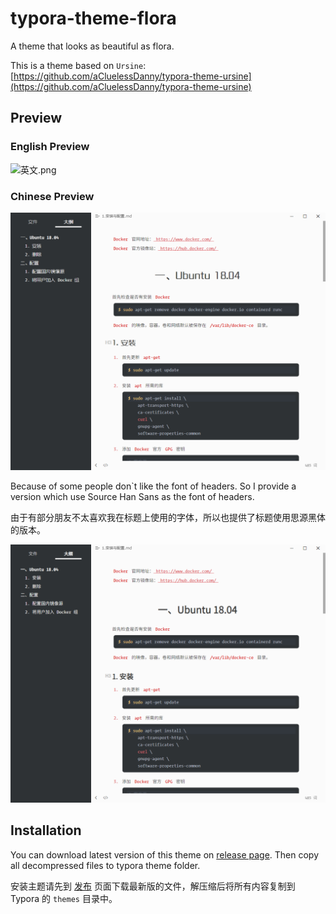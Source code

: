 # typora-theme-flora
A theme that looks as beautiful as flora.

This is a theme based on `Ursine`: [https://github.com/aCluelessDanny/typora-theme-ursine](https://github.com/aCluelessDanny/typora-theme-ursine)

## Preview

### English Preview

![英文.png](英文.png)

### Chinese Preview

![中文上首方圆体.png](中文上首方圆体.png)

Because of some people don`t like the font of headers. So I provide a version which use Source Han Sans as the font of headers.

由于有部分朋友不太喜欢我在标题上使用的字体，所以也提供了标题使用思源黑体的版本。

![中文思源.png](中文思源.png)

## Installation

You can download latest version of this theme on [release page](https://github.com/wnanbei/typora-theme-flora/releases/). Then copy all decompressed files to typora theme folder.

安装主题请先到 [发布](https://github.com/wnanbei/typora-theme-flora/releases/) 页面下载最新版的文件，解压缩后将所有内容复制到 Typora 的 `themes` 目录中。



